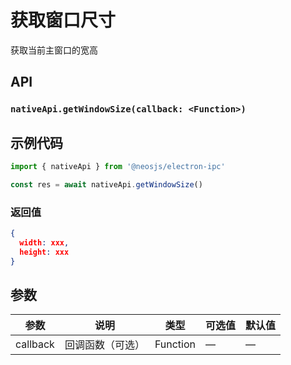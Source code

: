 # 获取窗口尺寸 <BadgeTip text="异步" type="green"></BadgeTip>
获取当前主窗口的宽高

## API
### `nativeApi.getWindowSize(callback: <Function>)`
### 

## 示例代码
```js
import { nativeApi } from '@neosjs/electron-ipc'

const res = await nativeApi.getWindowSize()
```
### 返回值

```json
{
  width: xxx,
  height: xxx
}
```


## 参数

| 参数 | 说明    | 类型   | 可选值 | 默认值 |
| ---- | ------- | ------ | ------ | ------ |
| callback | 回调函数（可选） | Function | —      | —      |

